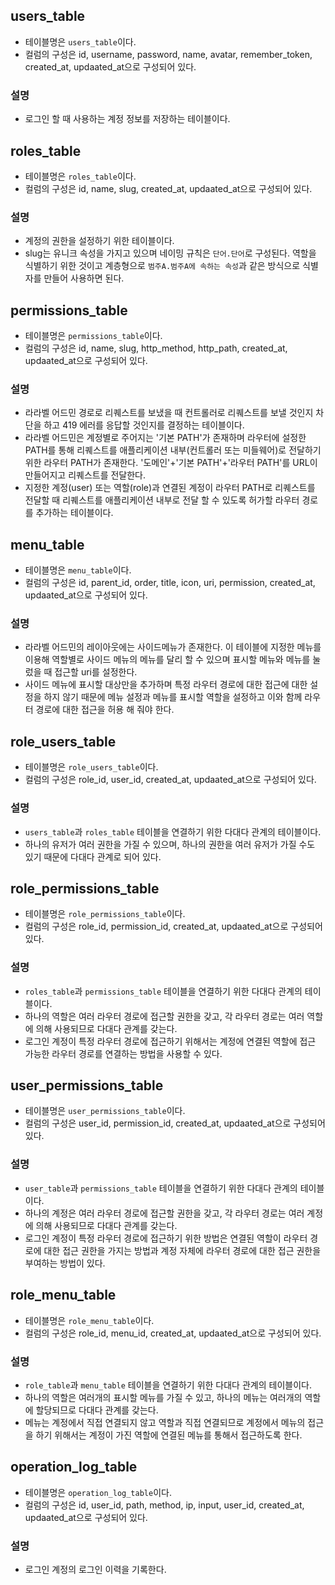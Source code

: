 ## users_table
- 테이블명은 `users_table`이다.
- 컬럼의 구성은 id, username, password, name, avatar, remember_token, created_at, updaated_at으로 구성되어 있다.

### 설명
- 로그인 할 때 사용하는 계정 정보를 저장하는 테이블이다.

## roles_table
- 테이블명은 `roles_table`이다.
- 컬럼의 구성은 id, name, slug, created_at, updaated_at으로 구성되어 있다.

### 설명
- 계정의 권한을 설정하기 위한 테이블이다.
- slug는 유니크 속성을 가지고 있으며 네이밍 규칙은 `단어.단어`로 구성된다. 역할을 식별하기 위한 것이고 계층형으로 `범주A.범주A에 속하는 속성`과 같은 방식으로 식별자를 만들어 사용하면 된다.

## permissions_table
- 테이블명은 `permissions_table`이다.
- 컬럼의 구성은 id, name, slug, http_method, http_path, created_at, updaated_at으로 구성되어 있다.

### 설명
- 라라벨 어드민 경로로 리퀘스트를 보냈을 때 컨트롤러로 리퀘스트를 보낼 것인지 차단을 하고 419 에러를 응답할 것인지를 결정하는 테이블이다.
- 라라벨 어드민은 계정별로 주어지는 '기본 PATH'가 존재하며 라우터에 설정한 PATH를 통해 리퀘스트를 애플리케이션 내부(컨트롤러 또는 미들웨어)로 전달하기 위한 라우터 PATH가 존재한다. '도메인'+'기본 PATH'+'라우터 PATH'를 URL이 만들어지고 리퀘스트를 전달한다.
- 지정한 계정(user) 또는 역할(role)과 연결된 계정이 라우터 PATH로 리퀘스트를 전달할 때 리퀘스트를 애플리케이션 내부로 전달 할 수 있도록 허가할 라우터 경로를 추가하는 테이블이다.

## menu_table
- 테이블명은 `menu_table`이다.
- 컬럼의 구성은 id, parent_id, order, title, icon, uri, permission, created_at, updaated_at으로 구성되어 있다.

### 설명
- 라라벨 어드민의 레이아웃에는 사이드메뉴가 존재한다. 이 테이블에 지정한 메뉴를 이용해 역할별로 사이드 메뉴의 메뉴를 달리 할 수 있으며 표시할 메뉴와 메뉴를 눌렀을 때 접근할 uri를 설정한다.
- 사이드 메뉴에 표시할 대상만을 추가하며 특정 라우터 경로에 대한 접근에 대한 설정을 하지 않기 때문에 메뉴 설정과 메뉴를 표시할 역할을 설정하고 이와 함께 라우터 경로에 대한 접근을 허용 해 줘야 한다.

## role_users_table
- 테이블명은 `role_users_table`이다.
- 컬럼의 구성은 role_id, user_id, created_at, updaated_at으로 구성되어 있다.

### 설명
- `users_table`과 `roles_table` 테이블을 연결하기 위한 다대다 관계의 테이블이다.
- 하나의 유저가 여러 권한을 가질 수 있으며, 하나의 권한을 여러 유저가 가질 수도 있기 때문에 다대다 관계로 되어 있다.

## role_permissions_table
- 테이블명은 `role_permissions_table`이다.
- 컬럼의 구성은 role_id, permission_id, created_at, updaated_at으로 구성되어 있다.

### 설명
- `roles_table`과 `permissions_table` 테이블을 연결하기 위한 다대다 관계의 테이블이다.
- 하나의 역할은 여러 라우터 경로에 접근할 권한을 갖고, 각 라우터 경로는 여러 역할에 의해 사용되므로 다대다 관계를 갖는다.
- 로그인 계정이 특정 라우터 경로에 접근하기 위해서는 계정에 연결된 역할에 접근 가능한 라우터 경로를 연결하는 방법을 사용할 수 있다.

## user_permissions_table
- 테이블명은 `user_permissions_table`이다.
- 컬럼의 구성은 user_id, permission_id, created_at, updaated_at으로 구성되어 있다.

### 설명
- `user_table`과 `permissions_table` 테이블을 연결하기 위한 다대다 관계의 테이블이다.
- 하나의 계정은 여러 라우터 경로에 접근할 권한을 갖고, 각 라우터 경로는 여러 계정에 의해 사용되므로 다대다 관계를 갖는다.
- 로그인 계정이 특정 라우터 경로에 접근하기 위한 방법은 연결된 역할이 라우터 경로에 대한 접근 권한을 가지는 방법과 계정 자체에 라우터 경로에 대한 접근 권한을 부여하는 방법이 있다.

## role_menu_table
- 테이블명은 `role_menu_table`이다.
- 컬럼의 구성은 role_id, menu_id, created_at, updaated_at으로 구성되어 있다.

### 설명
- `role_table`과 `menu_table` 테이블을 연결하기 위한 다대다 관계의 테이블이다.
- 하나의 역할은 여러개의 표시할 메뉴를 가질 수 있고, 하나의 메뉴는 여러개의 역할에 할당되므로 다대다 관계를 갖는다.
- 메뉴는 계정에서 직접 연결되지 않고 역할과 직접 연결되므로 계정에서 메뉴의 접근을 하기 위해서는 계정이 가진 역할에 연결된 메뉴를 통해서 접근하도록 한다.

## operation_log_table
- 테이블명은 `operation_log_table`이다.
- 컬럼의 구성은 id, user_id, path, method, ip, input, user_id, created_at, updaated_at으로 구성되어 있다.

### 설명
- 로그인 계정의 로그인 이력을 기록한다.